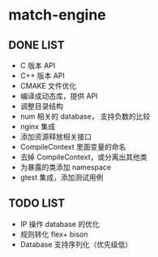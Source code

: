 # match-engine

## DONE LIST

- C 版本 API
- C++ 版本 API
- CMAKE 文件优化
- 编译成动态库，提供 API
- 调整目录结构
- num 相关的 database， 支持负数的比较
- nginx 集成
- 添加资源释放相关接口
- CompileContext 里面变量的命名
- 去掉 CompileContext，或分离出其他类
- 为暴露的类添加 namespace
- gtest 集成，添加测试用例

## TODO LIST

- IP 操作 database 的优化
- 规则转化 flex+ bison
- Database 支持序列化（优先级低）
